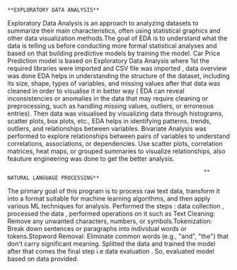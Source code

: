                                                                    **EXPLORATORY DATA ANALYSIS**
Exploratory Data Analysis is an approach to analyzing datasets to summarize their main characteristics, often using statistical graphics and other data visualization methods.The goal of EDA is to understand what the data is telling us before conducting more formal statistical analyses and based on that building predictive models by training the model.
Car Price Prediction model is based on Exploratory Data Analysis where 1st the required libraries were imported and CSV file was imported , data overview was done EDA helps in understanding the structure of the dataset, including its size, shape, types of variables, and missing values after that data was cleaned in order to visualise it in better way ( EDA can reveal inconsistencies or anomalies in the data that may require cleaning or preprocessing, such as handling missing values, outliers, or erroneous entries).
Then data was visualised by visualizing data through histograms, scatter plots, box plots, etc., EDA helps in identifying patterns, trends, outliers, and relationships between variables. Bivariate Analysis was performed  to explore relationships between pairs of variables to understand correlations, associations, or dependencies.
Use scatter plots, correlation matrices, heat maps, or grouped summaries to visualize relationships, also feauture engineering was done to get the better analysis.

                                                                  ** NATURAL LANGUAGE PROCESSING**
The primary goal of this program is to process raw text data, transform it into a format suitable for machine learning algorithms, and then apply various ML techniques for analysis. Performed the steps : data collection , processed the data , performed operations on it such as Text Cleaning: Remove any unwanted characters, numbers, or symbols.Tokenization: Break down sentences or paragraphs into individual words or tokens.Stopword Removal: Eliminate common words (e.g., "and", "the") that don't carry significant meaning.  Splitted the data and trained the model after that comes the final step i.e data evaluation . So, evaluated 
 model based on data provided.                                                              
